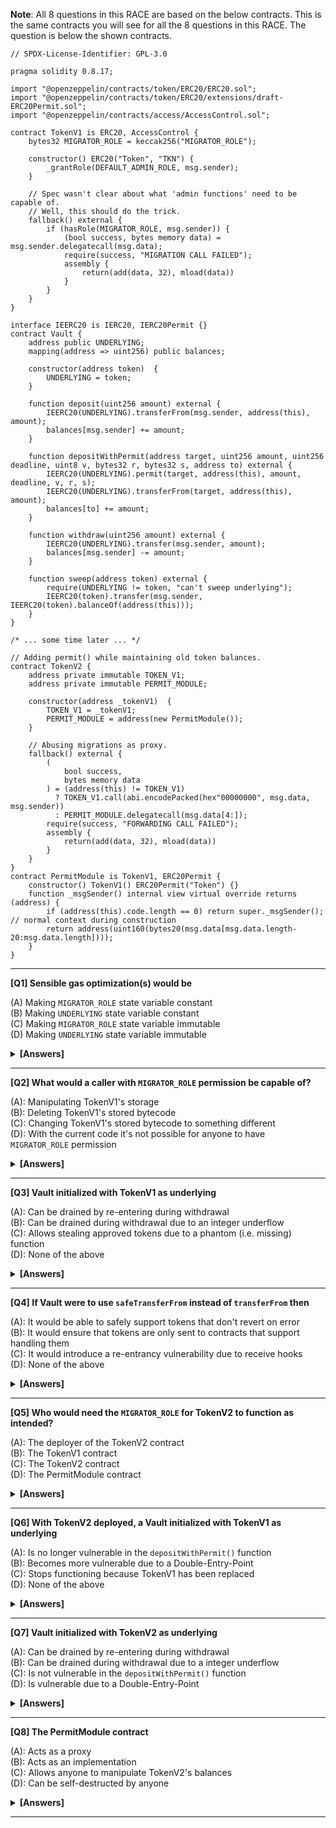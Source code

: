 **Note**: All 8 questions in this RACE are based on the below contracts. This is the same contracts you will see for all the 8 questions in this RACE. The question is below the shown contracts.

```solidity
// SPDX-License-Identifier: GPL-3.0

pragma solidity 0.8.17;

import "@openzeppelin/contracts/token/ERC20/ERC20.sol";
import "@openzeppelin/contracts/token/ERC20/extensions/draft-ERC20Permit.sol";
import "@openzeppelin/contracts/access/AccessControl.sol";

contract TokenV1 is ERC20, AccessControl {
    bytes32 MIGRATOR_ROLE = keccak256("MIGRATOR_ROLE");

    constructor() ERC20("Token", "TKN") {
        _grantRole(DEFAULT_ADMIN_ROLE, msg.sender);
    }

    // Spec wasn't clear about what 'admin functions' need to be capable of.
    // Well, this should do the trick.
    fallback() external {
        if (hasRole(MIGRATOR_ROLE, msg.sender)) {
            (bool success, bytes memory data) = msg.sender.delegatecall(msg.data);
            require(success, "MIGRATION CALL FAILED");
            assembly {
                return(add(data, 32), mload(data))
            }
        }
    }
}

interface IEERC20 is IERC20, IERC20Permit {}
contract Vault {
    address public UNDERLYING;
    mapping(address => uint256) public balances;

    constructor(address token)  {
        UNDERLYING = token;
    }

    function deposit(uint256 amount) external {
        IEERC20(UNDERLYING).transferFrom(msg.sender, address(this), amount);
        balances[msg.sender] += amount;
    }

    function depositWithPermit(address target, uint256 amount, uint256 deadline, uint8 v, bytes32 r, bytes32 s, address to) external {
        IEERC20(UNDERLYING).permit(target, address(this), amount, deadline, v, r, s);
        IEERC20(UNDERLYING).transferFrom(target, address(this), amount);
        balances[to] += amount;
    }

    function withdraw(uint256 amount) external {
        IEERC20(UNDERLYING).transfer(msg.sender, amount);
        balances[msg.sender] -= amount;
    }

    function sweep(address token) external {
        require(UNDERLYING != token, "can't sweep underlying");
        IEERC20(token).transfer(msg.sender, IEERC20(token).balanceOf(address(this)));
    }
}

/* ... some time later ... */

// Adding permit() while maintaining old token balances.
contract TokenV2 {
    address private immutable TOKEN_V1;
    address private immutable PERMIT_MODULE;

    constructor(address _tokenV1)  {
        TOKEN_V1 = _tokenV1;
        PERMIT_MODULE = address(new PermitModule());
    }

    // Abusing migrations as proxy.
    fallback() external {
        (
            bool success,
            bytes memory data
        ) = (address(this) != TOKEN_V1)
          ? TOKEN_V1.call(abi.encodePacked(hex"00000000", msg.data, msg.sender))
          : PERMIT_MODULE.delegatecall(msg.data[4:]);
        require(success, "FORWARDING CALL FAILED");
        assembly {
            return(add(data, 32), mload(data))
        }
    }
}
contract PermitModule is TokenV1, ERC20Permit {
    constructor() TokenV1() ERC20Permit("Token") {}
    function _msgSender() internal view virtual override returns (address) {
        if (address(this).code.length == 0) return super._msgSender(); // normal context during construction
        return address(uint160(bytes20(msg.data[msg.data.length-20:msg.data.length])));
    }
}
```

---

**[Q1] Sensible gas optimization(s) would be**

(A) Making `MIGRATOR_ROLE` state variable constant  
(B) Making `UNDERLYING` state variable constant  
(C) Making `MIGRATOR_ROLE` state variable immutable  
(D) Making `UNDERLYING` state variable immutable

<details><summary><b>[Answers]</b></summary><b>
A, D
</b></details>

---

**[Q2] What would a caller with `MIGRATOR_ROLE` permission be capable of?**

(A): Manipulating TokenV1's storage  
(B): Deleting TokenV1's stored bytecode  
(C): Changing TokenV1's stored bytecode to something different  
(D): With the current code it's not possible for anyone to have `MIGRATOR_ROLE` permission

<details><summary><b>[Answers]</b></summary><b>
A, B
</b></details>

---

**[Q3] Vault initialized with TokenV1 as underlying**

(A): Can be drained by re-entering during withdrawal  
 (B): Can be drained during withdrawal due to an integer underflow  
 (C): Allows stealing approved tokens due to a phantom (i.e. missing) function  
 (D): None of the above

<details><summary><b>[Answers]</b></summary><b>
C
</b></details>    
    
---

**[Q4] If Vault were to use `safeTransferFrom` instead of `transferFrom` then**

(A): It would be able to safely support tokens that don't revert on error  
(B): It would ensure that tokens are only sent to contracts that support handling them  
(C): It would introduce a re-entrancy vulnerability due to receive hooks  
(D): None of the above

<details><summary><b>[Answers]</b></summary><b>
A
</b></details>    
    
---

**[Q5] Who would need the `MIGRATOR_ROLE` for TokenV2 to function as intended?**

(A): The deployer of the TokenV2 contract  
 (B): The TokenV1 contract  
 (C): The TokenV2 contract  
 (D): The PermitModule contract

<details><summary><b>[Answers]</b></summary><b>
C
</b></details>    
    
---
    
**[Q6] With TokenV2 deployed, a Vault initialized with TokenV1 as underlying**

(A): Is no longer vulnerable in the `depositWithPermit()` function  
 (B): Becomes more vulnerable due to a Double-Entry-Point  
 (C): Stops functioning because TokenV1 has been replaced  
 (D): None of the above

<details><summary><b>[Answers]</b></summary><b>
B
</b></details>    
    
---
    
**[Q7] Vault initialized with TokenV2 as underlying**    
    
(A): Can be drained by re-entering during withdrawal    
(B): Can be drained during withdrawal due to a integer underflow    
(C): Is not vulnerable in the `depositWithPermit()` function    
(D): Is vulnerable due to a Double-Entry-Point     
    
<details><summary><b>[Answers]</b></summary><b>
C, D
</b></details>    
    
---

**[Q8] The PermitModule contract**

(A): Acts as a proxy  
 (B): Acts as an implementation  
 (C): Allows anyone to manipulate TokenV2's balances  
 (D): Can be self-destructed by anyone

<details><summary><b>[Answers]</b></summary><b>
B, D
</b></details>    
    
---
